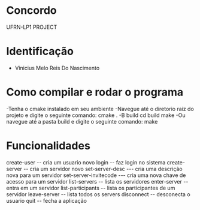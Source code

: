 # Concordo
UFRN-LP1 PROJECT

# Identificação
- Vinicius Melo Reis Do Nascimento

# Como compilar e rodar o programa
-Tenha o cmake instalado em seu ambiente
-Navegue até o diretorio raiz do projeto e digite o seguinte comando: cmake . -B build cd build make 
-Ou navegue até a pasta build e digite o seguinte comando: make


# Funcionalidades
create-user <email> <password> <name> -- cria um usuario novo
login <email> <password> -- faz login no sistema
create-server <name> -- cria um servidor novo
set-server-desc <name> <description> --- cria uma descrição nova para um servidor
set-server-invitecode <name> <inviteCode> --- cria uma nova chave de acesso para um servidor 
list-servers -- lista os servidores
enter-server <name> -- entra em um servidor
list-participants -- lista os participantes de um servidor
leave-server -- lista todos os servers
disconnect -- desconecta o usuario
quit -- fecha a aplicação
